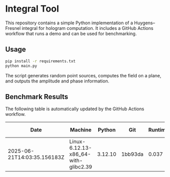 # Integral Tool

This repository contains a simple Python implementation of a Huygens–Fresnel integral
for hologram computation. It includes a GitHub Actions workflow that runs a demo
and can be used for benchmarking.

## Usage

```bash
pip install -r requirements.txt
python main.py
```

The script generates random point sources, computes the field on a plane, and
outputs the amplitude and phase information.

## Benchmark Results

The following table is automatically updated by the GitHub Actions workflow.

<!-- BENCHMARK_START -->
| Date | Machine | Python | Git | Runtime(s) | Amp shape | Phase shape |
|------|---------|--------|-----|-----------|-----------|-------------|
| 2025-06-21T14:03:35.156183Z | Linux-6.12.13-x86_64-with-glibc2.39 | 3.12.10 | 1bb93da | 0.037 | 64x64 | 64x64 |
<!-- BENCHMARK_END -->
